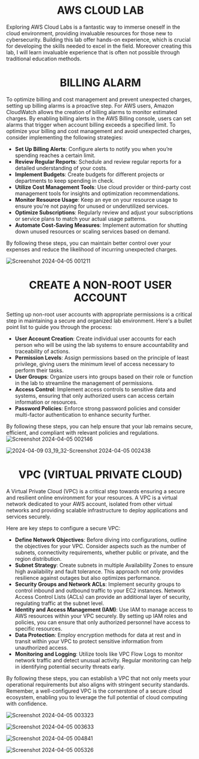 <h1 align="center"> AWS CLOUD LAB</h1>


Exploring AWS Cloud Labs is a fantastic way to immerse oneself in the cloud environment, providing invaluable resources for those new to cybersecurity. Building this  lab offer hands-on experience, which is crucial for developing the skills needed to excel in the field. Moreover creating  this lab, I will learn invaluable experience that is often not possible through traditional education methods.

<h1 align="center">BILLING ALARM</h1>

To optimize billing and cost management and prevent unexpected charges, setting up billing alarms is a proactive step. For AWS users, Amazon CloudWatch allows the creation of billing alarms to monitor estimated charges. By enabling billing alerts in the AWS Billing console, users can set alarms that trigger when account billing exceeds a specified limit.
To optimize your billing and cost management and avoid unexpected charges, consider implementing the following strategies:

- **Set Up Billing Alerts**: Configure alerts to notify you when you’re spending reaches a certain limit.
- **Review Regular Reports**: Schedule and review regular reports for a detailed understanding of your costs.
- **Implement Budgets**: Create budgets for different projects or departments to keep spending in check.
- **Utilize Cost Management Tools**: Use cloud provider or third-party cost management tools for insights and optimization recommendations.
- **Monitor Resource Usage**: Keep an eye on your resource usage to ensure you're not paying for unused or underutilized services.
- **Optimize Subscriptions**: Regularly review and adjust your subscriptions or service plans to match your actual usage patterns.
- **Automate Cost-Saving Measures**: Implement automation for shutting down unused resources or scaling services based on demand.

By following these steps, you can maintain better control over your expenses and reduce the likelihood of incurring unexpected charges. 


![Screenshot 2024-04-05 001211](https://github.com/luzritacco/AWS-lab/assets/151267325/aab66d16-3e97-42ef-9761-79edba36c6b3)

##
<h1 align="center">CREATE A NON-ROOT USER ACCOUNT </h1>

Setting up non-root user accounts with appropriate permissions is a critical step in maintaining a secure and organized lab environment. Here's a bullet point list to guide you through the process:

- **User Account Creation**: Create individual user accounts for each person who will be using the lab systems to ensure accountability and traceability of actions.
- **Permission Levels**: Assign permissions based on the principle of least privilege, giving users the minimum level of access necessary to perform their tasks.
- **User Groups**: Organize users into groups based on their role or function in the lab to streamline the management of permissions.
- **Access Control**: Implement access controls to sensitive data and systems, ensuring that only authorized users can access certain information or resources.
- **Password Policies**: Enforce strong password policies and consider multi-factor authentication to enhance security further.
  
By following these steps, you can help ensure that your lab remains secure, efficient, and compliant with relevant policies and regulations.
 ![Screenshot 2024-04-05 002146](https://github.com/luzritacco/AWS-lab/assets/151267325/908ca7fb-d120-484c-a4d2-093de773be0f)

![2024-04-09 03_19_32-Screenshot 2024-04-05 002438](https://github.com/luzritacco/AWS-lab/assets/151267325/a6a1afa5-ad93-4af2-aba1-2cf7702360ef)

##

<h1 align="center">VPC (VIRTUAL PRIVATE CLOUD) </h1>

A Virtual Private Cloud (VPC) is a critical step towards ensuring a secure and resilient online environment for your resources. A VPC is a virtual network dedicated to your AWS account, isolated from other virtual networks and providing scalable infrastructure to deploy applications and services securely.

Here are key steps to configure a secure VPC:
- **Define Network Objectives**: Before diving into configurations, outline the objectives for your VPC. Consider aspects such as the number of subnets, connectivity requirements, whether public or private, and the region distribution.
-  **Subnet Strategy**: Create subnets in multiple Availability Zones to ensure high availability and fault tolerance. This approach not only provides resilience against outages but also optimizes performance.
-  **Security Groups and Network ACLs**: Implement security groups to control inbound and outbound traffic to your EC2 instances. Network Access Control Lists (ACLs) can provide an additional layer of security, regulating traffic at the subnet level.
-  **Identity and Access Management (IAM)**: Use IAM to manage access to AWS resources within your VPC securely. By setting up IAM roles and policies, you can ensure that only authorized personnel have access to specific resources.
-  **Data Protection**: Employ encryption methods for data at rest and in transit within your VPC to protect sensitive information from unauthorized access.
-  **Monitoring and Logging**: Utilize tools like VPC Flow Logs to monitor network traffic and detect unusual activity. Regular monitoring can help in identifying potential security threats early.

  
By following these steps, you can establish a VPC that not only meets your operational requirements but also aligns with stringent security standards. Remember, a well-configured VPC is the cornerstone of a secure cloud ecosystem, enabling you to leverage the full potential of cloud computing with confidence.


![Screenshot 2024-04-05 003323](https://github.com/luzritacco/AWS-lab/assets/151267325/0fbba438-25de-427e-a9cb-3cdbadb488b4)


![Screenshot 2024-04-05 003633](https://github.com/luzritacco/AWS-lab/assets/151267325/c8342e4b-529f-4311-83d6-33750d57f80a)

![Screenshot 2024-04-05 004841](https://github.com/luzritacco/AWS-lab/assets/151267325/9e1d3cb3-611b-4800-b6ad-2c20f82589e8)

![Screenshot 2024-04-05 005326](https://github.com/luzritacco/AWS-lab/assets/151267325/1cc8f665-5dfd-4cb3-9a54-935158571012)

   ##
